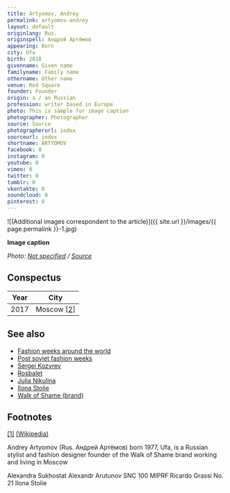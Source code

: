 ```yaml
---
title: Artyomov, Andrey
permalink: artyomov-andrey
layout: default
originlang: Rus.
originspell: Андрей Артёмов
appearing: Born
city: Ufa
birth: 2018
givenname: Given name
familyname: Family name
othername: Other name
venue: Red Square
founder: Founder
origin: a / an Russian
profession: writer based in Europe
photo: This is sample for image caption
photographer: Photographer
source: Source
photographerurl: index
sourceurl: index
shortname: ARTYOMOV
facebook: 0
instagram: 0
youtube: 0
vimeo: 0
twitter: 0
tumblr: 0
vkontakte: 0
soundcloud: 0
pinterest: 0
---
```


![(Additional images correspondent to the article)]({{ site.url }}/images/{{ page.permalink }}-1.jpg)

**Image caption**

*Photo: [Not specified](index) / [Source](index)*

## Сonspectus

|Year|City|
|-|-|
|2017|Moscow <span id="a2">[\[2\]](#f2)</span>|

## See also

+ [Fashion weeks around the world](fashion-weeks-around-the-world)
+ [Post soviet fashion weeks](post-soviet-fashion-weeks)
+ [Sergei Kozyrev](kozyrev-sergei)
+ [Rosbalet](rosbalet)
+ [Julia Nikulina](nikulina-julia)
+ [Ilona Stolie](Stolie-Ilona)
+ [Walk of Shame (brand)](walk-of-shame-brand)

## Footnotes

[[1]](#a1) <span id="f1"></span> [(Wikipedia)](index)


Andrey Artyomov (Rus. Андрей Артёмов) born 1977, Ufa, is a Russian stylist and fashion designer founder of the Walk of Shame brand working and living in Moscow

Alexandra Sukhostat
Alexandr Arutunov
SNC 100 MIPRF
Ricardo Grassi
No. 21
Ilona Stolie
